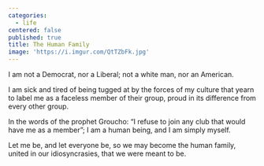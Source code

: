 ```yaml
---
categories:
  - life
centered: false
published: true
title: The Human Family
image: 'https://i.imgur.com/QtTZbFk.jpg'
---
```

I am not a Democrat, nor a Liberal;
not a white man, nor an American.

I am sick and tired of being tugged at
by the forces of my culture
that yearn to label me
as a faceless member of their group,
proud in its difference
from every other group. 

In the words of the prophet Groucho: 
“I refuse to join any club 
that would have me as a member”;
I am a human being,
and I am simply myself.

Let me be,
and let everyone be,
so we may become the human family,
united in our idiosyncrasies,
that we were meant to be.
